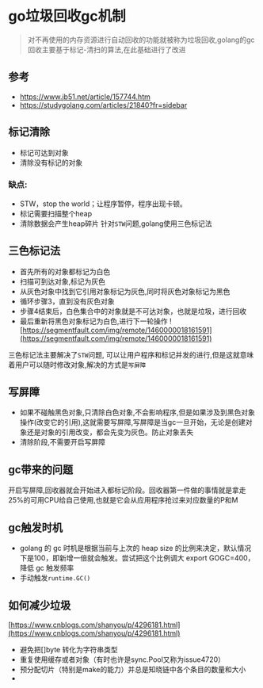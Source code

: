 # go垃圾回收gc机制
> 对不再使用的内存资源进行自动回收的功能就被称为垃圾回收,golang的gc回收主要基于标记-清扫的算法,在此基础进行了改进

## 参考
- https://www.jb51.net/article/157744.htm
- https://studygolang.com/articles/21840?fr=sidebar



## 标记清除
- 标记可达到对象
- 清除没有标记的对象
### 缺点:
- STW，stop the world；让程序暂停，程序出现卡顿。
- 标记需要扫描整个heap
- 清除数据会产生heap碎片
针对`STW`问题,golang使用三色标记法



## 三色标记法
- 首先所有的对象都标记为白色
- 扫描可到达对象,标记为灰色
- 从灰色对象中找到它引用对象标记为灰色,同时将灰色对象标记为黑色
- 循环步骤3，直到没有灰色对象
- 步骤4结束后，白色集合中的对象就是不可达对象，也就是垃圾，进行回收
- 最后重新将黑色对象标记为白色,进行下一轮操作
![https://segmentfault.com/img/remote/1460000018161591](https://segmentfault.com/img/remote/1460000018161591)

三色标记法主要解决了`STW`问题, 可以让用户程序和标记并发的进行,但是这就意味着用户可以随时修改对象,解决的方式是`写屏障`



## 写屏障
- 如果不碰触黑色对象,只清除白色对象,不会影响程序,但是如果涉及到黑色对象操作(改变它的引用),这就需要写屏障,写屏障是当gc一旦开始，无论是创建对象还是对象的引用改变，都会先变为灰色。防止对象丢失
- 清除阶段,不需要开启写屏障



## gc带来的问题
开启写屏障,回收器就会开始进入都标记阶段。回收器第一件做的事情就是拿走25%的可用CPU给自己使用,也就是它会从应用程序抢过来对应数量的P和M



## gc触发时机
- golang 的 gc 时机是根据当前与上次的 heap size 的比例来决定，默认情况下是100，即新增一倍就会触发。尝试把这个比例调大 export GOGC=400，降低 gc 触发频率
- 手动触发`runtime.GC()`



##  如何减少垃圾
[https://www.cnblogs.com/shanyou/p/4296181.html](https://www.cnblogs.com/shanyou/p/4296181.html)
- 避免把[]byte 转化为字符串类型
- 重复使用缓存或者对象（有时也许是sync.Pool又称为issue4720）
- 预分配切片（特别是make的能力）并总是知晓链中各个条目的数量和大小
- 





